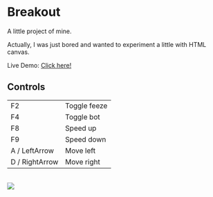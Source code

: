 <h1>Breakout</h1>

<p>
A little project of mine.

Actually, I was just bored and wanted to experiment a little with HTML canvas.

Live Demo: <a href="https://dev-parzival.github.io/breakout/game.html">Click here!</a>
</p>

<h2>Controls</h2>

<table>
<tr>
    <td>F2</td>
    <td>Toggle feeze</td>
</tr>
<tr>
    <td>F4</td>
    <td>Toggle bot</td>
</tr>
<tr>
    <td>F8</td>
    <td>Speed up</td>
</tr>
<tr>
    <td>F9</td>
    <td>Speed down</td>
</tr>
<tr>
    <td>A / LeftArrow</td>
    <td>Move left</td>
</tr>
<tr>
    <td>D / RightArrow</td>
    <td>Move right</td>
</tr>
</table>

<br />

<img src="https://i.imgur.com/HoVA1cT.png" />
